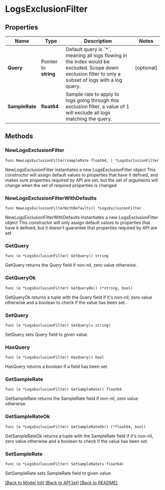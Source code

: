# LogsExclusionFilter

## Properties

Name | Type | Description | Notes
------------ | ------------- | ------------- | -------------
**Query** | Pointer to **string** | Default query is &#x60;*&#x60;, meaning all logs flowing in the index would be excluded. Scope down exclusion filter to only a subset of logs with a log query. | [optional] 
**SampleRate** | **float64** | Sample rate to apply to logs going through this exclusion filter, a value of 1 will exclude all logs matching the query. | 

## Methods

### NewLogsExclusionFilter

`func NewLogsExclusionFilter(sampleRate float64, ) *LogsExclusionFilter`

NewLogsExclusionFilter instantiates a new LogsExclusionFilter object
This constructor will assign default values to properties that have it defined,
and makes sure properties required by API are set, but the set of arguments
will change when the set of required properties is changed

### NewLogsExclusionFilterWithDefaults

`func NewLogsExclusionFilterWithDefaults() *LogsExclusionFilter`

NewLogsExclusionFilterWithDefaults instantiates a new LogsExclusionFilter object
This constructor will only assign default values to properties that have it defined,
but it doesn't guarantee that properties required by API are set

### GetQuery

`func (o *LogsExclusionFilter) GetQuery() string`

GetQuery returns the Query field if non-nil, zero value otherwise.

### GetQueryOk

`func (o *LogsExclusionFilter) GetQueryOk() (*string, bool)`

GetQueryOk returns a tuple with the Query field if it's non-nil, zero value otherwise
and a boolean to check if the value has been set.

### SetQuery

`func (o *LogsExclusionFilter) SetQuery(v string)`

SetQuery sets Query field to given value.

### HasQuery

`func (o *LogsExclusionFilter) HasQuery() bool`

HasQuery returns a boolean if a field has been set.

### GetSampleRate

`func (o *LogsExclusionFilter) GetSampleRate() float64`

GetSampleRate returns the SampleRate field if non-nil, zero value otherwise.

### GetSampleRateOk

`func (o *LogsExclusionFilter) GetSampleRateOk() (*float64, bool)`

GetSampleRateOk returns a tuple with the SampleRate field if it's non-nil, zero value otherwise
and a boolean to check if the value has been set.

### SetSampleRate

`func (o *LogsExclusionFilter) SetSampleRate(v float64)`

SetSampleRate sets SampleRate field to given value.



[[Back to Model list]](../README.md#documentation-for-models) [[Back to API list]](../README.md#documentation-for-api-endpoints) [[Back to README]](../README.md)


